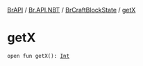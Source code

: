 [BrAPI](../../index.md) / [Br.API.NBT](../index.md) / [BrCraftBlockState](index.md) / [getX](./get-x.md)

# getX

`open fun getX(): `[`Int`](https://kotlinlang.org/api/latest/jvm/stdlib/kotlin/-int/index.html)